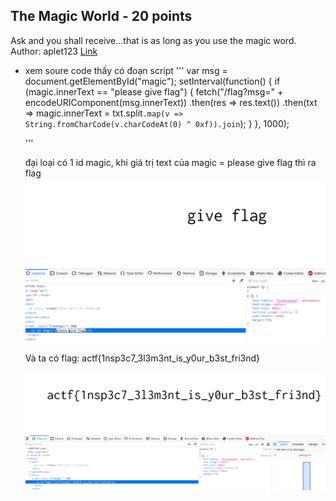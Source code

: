 ## The Magic World - 20 points
  Ask and you shall receive...that is as long as you use the magic word.
  Author: aplet123
  [Link](https://magicword.2020.chall.actf.co/)

- xem soure code thấy có đoạn script
  '''
  var msg = document.getElementById("magic");
            setInterval(function() {
                if (magic.innerText == "please give flag") {
                    fetch("/flag?msg=" + encodeURIComponent(msg.innerText))
                        .then(res => res.text())
                        .then(txt => magic.innerText = txt.split``.map(v => String.fromCharCode(v.charCodeAt(0) ^ 0xf)).join``);
                }
            }, 1000);

  '''

  đại loại có 1 id magic, khi giá trị text của magic = please give flag thì ra flag
  <img src="./1.png">

  Và ta có flag: actf{1nsp3c7_3l3m3nt_is_y0ur_b3st_fri3nd}

  <img src="./2.png">
  